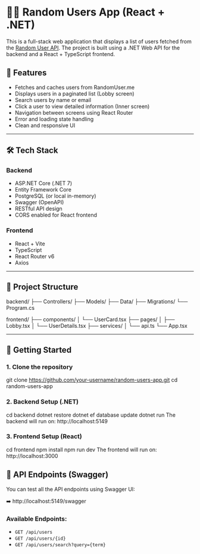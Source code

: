 # 🧑‍💻 Random Users App (React + .NET)

This is a full-stack web application that displays a list of users fetched from the [Random User API](https://randomuser.me/). The project is built using a .NET Web API for the backend and a React + TypeScript frontend.

## 🎯 Features

- Fetches and caches users from RandomUser.me
- Displays users in a paginated list (Lobby screen)
- Search users by name or email
- Click a user to view detailed information (Inner screen)
- Navigation between screens using React Router
- Error and loading state handling
- Clean and responsive UI

---

## 🛠️ Tech Stack

### Backend

- ASP.NET Core (.NET 7)
- Entity Framework Core
- PostgreSQL (or local in-memory)
- Swagger (OpenAPI)
- RESTful API design
- CORS enabled for React frontend

### Frontend

- React + Vite
- TypeScript
- React Router v6
- Axios

---

## 📁 Project Structure

backend/
├── Controllers/
├── Models/
├── Data/
├── Migrations/
└── Program.cs

frontend/
├── components/
│ └── UserCard.tsx
├── pages/
│ ├── Lobby.tsx
│ └── UserDetails.tsx
├── services/
│ └── api.ts
└── App.tsx

---

## 🚀 Getting Started

### 1. Clone the repository


git clone https://github.com/your-username/random-users-app.git
cd random-users-app

### 2. Backend Setup (.NET)

cd backend
dotnet restore
dotnet ef database update
dotnet run
The backend will run on: http://localhost:5149

### 3. Frontend Setup (React)

cd frontend
npm install
npm run dev
The frontend will run on: http://localhost:3000


## 🧾 API Endpoints (Swagger)

You can test all the API endpoints using Swagger UI:

➡️ http://localhost:5149/swagger

### Available Endpoints:
- `GET /api/users`
- `GET /api/users/{id}`
- `GET /api/users/search?query={term}`
